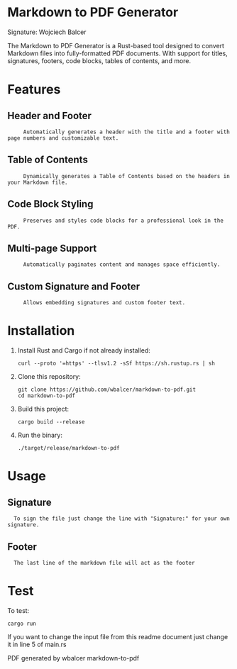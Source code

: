 # Markdown to PDF Generator

Signature: Wojciech Balcer

The Markdown to PDF Generator is a Rust-based tool designed to convert Markdown files into fully-formatted PDF documents. With support for titles, signatures, footers, code blocks, tables of contents, and more.

# Features

## Header and Footer 
         Automatically generates a header with the title and a footer with page numbers and customizable text.
## Table of Contents 
         Dynamically generates a Table of Contents based on the headers in your Markdown file.
## Code Block Styling
         Preserves and styles code blocks for a professional look in the PDF.
## Multi-page Support 
         Automatically paginates content and manages space efficiently.
## Custom Signature and Footer
         Allows embedding signatures and custom footer text.


# Installation

1. Install Rust and Cargo if not already installed:
   ```
   curl --proto '=https' --tlsv1.2 -sSf https://sh.rustup.rs | sh
   ```
2. Clone this repository:
   ```
   git clone https://github.com/wbalcer/markdown-to-pdf.git
   cd markdown-to-pdf
   ```
3. Build this project:
   ```
   cargo build --release
   ```
4. Run the binary:
   ```
   ./target/release/markdown-to-pdf
   ```
# Usage

## Signature
      To sign the file just change the line with "Signature:" for your own signature.

## Footer
      The last line of the markdown file will act as the footer

# Test
   To test:
   ```
   cargo run
   ```
   If you want to change the input file from this readme document just change it in line 5 of main.rs

PDF generated by wbalcer markdown-to-pdf